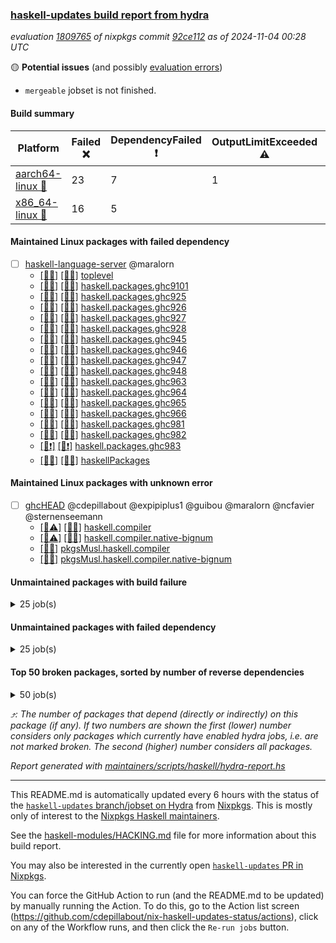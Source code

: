 ### [haskell-updates build report from hydra](https://hydra.nixos.org/jobset/nixpkgs/haskell-updates)
*evaluation [1809765](https://hydra.nixos.org/eval/1809765) of nixpkgs commit [92ce112](https://github.com/NixOS/nixpkgs/commits/92ce112366294e58ae099eeb5b289873238ea443) as of 2024-11-04 00:28 UTC*

🟡 **Potential issues** (and possibly [evaluation errors](https://hydra.nixos.org/jobset/nixpkgs/haskell-updates))
  * `mergeable` jobset is not finished.

#### Build summary

 | Platform | Failed ❌ | DependencyFailed ❗ | OutputLimitExceeded ⚠️ | TimedOut ⌛🚫 | Unfinished ⏳ | Success ✅ | 
 | --- | --- | --- | --- | --- | --- | --- | 
 | [aarch64-linux 📱](https://hydra.nixos.org/eval/1809765?filter=.aarch64-linux) | 23 | 7 | 1 | 2 | 3 | 6614 | 
 | [x86_64-linux 🐧](https://hydra.nixos.org/eval/1809765?filter=.x86_64-linux) | 16 | 5 |  | 2 | 3 | 6660 | 
#### Maintained Linux packages with failed dependency
- [ ] [haskell-language-server](https://hydra.nixos.org/eval/1809765?filter=haskell-language-server) @maralorn
  - [[📱✅]](https://hydra.nixos.org/build/276371764) [[🐧✅]](https://hydra.nixos.org/build/276376893) [toplevel](https://hydra.nixos.org/eval/1809765?filter=haskell-language-server)
  - [[📱✅]](https://hydra.nixos.org/build/276368379) [[🐧✅]](https://hydra.nixos.org/build/276372452) [haskell.packages.ghc9101](https://hydra.nixos.org/eval/1809765?filter=haskell.packages.ghc9101.haskell-language-server)
  - [[📱✅]](https://hydra.nixos.org/build/276369456) [[🐧✅]](https://hydra.nixos.org/build/276379815) [haskell.packages.ghc925](https://hydra.nixos.org/eval/1809765?filter=haskell.packages.ghc925.haskell-language-server)
  - [[📱✅]](https://hydra.nixos.org/build/276372738) [[🐧✅]](https://hydra.nixos.org/build/276372500) [haskell.packages.ghc926](https://hydra.nixos.org/eval/1809765?filter=haskell.packages.ghc926.haskell-language-server)
  - [[📱✅]](https://hydra.nixos.org/build/276371911) [[🐧✅]](https://hydra.nixos.org/build/276376837) [haskell.packages.ghc927](https://hydra.nixos.org/eval/1809765?filter=haskell.packages.ghc927.haskell-language-server)
  - [[📱✅]](https://hydra.nixos.org/build/276376493) [[🐧✅]](https://hydra.nixos.org/build/276379562) [haskell.packages.ghc928](https://hydra.nixos.org/eval/1809765?filter=haskell.packages.ghc928.haskell-language-server)
  - [[📱✅]](https://hydra.nixos.org/build/276367327) [[🐧✅]](https://hydra.nixos.org/build/276378566) [haskell.packages.ghc945](https://hydra.nixos.org/eval/1809765?filter=haskell.packages.ghc945.haskell-language-server)
  - [[📱✅]](https://hydra.nixos.org/build/276368205) [[🐧✅]](https://hydra.nixos.org/build/276376139) [haskell.packages.ghc946](https://hydra.nixos.org/eval/1809765?filter=haskell.packages.ghc946.haskell-language-server)
  - [[📱✅]](https://hydra.nixos.org/build/276370497) [[🐧✅]](https://hydra.nixos.org/build/276367530) [haskell.packages.ghc947](https://hydra.nixos.org/eval/1809765?filter=haskell.packages.ghc947.haskell-language-server)
  - [[📱✅]](https://hydra.nixos.org/build/276379111) [[🐧✅]](https://hydra.nixos.org/build/276371132) [haskell.packages.ghc948](https://hydra.nixos.org/eval/1809765?filter=haskell.packages.ghc948.haskell-language-server)
  - [[📱✅]](https://hydra.nixos.org/build/276370109) [[🐧✅]](https://hydra.nixos.org/build/276366904) [haskell.packages.ghc963](https://hydra.nixos.org/eval/1809765?filter=haskell.packages.ghc963.haskell-language-server)
  - [[📱✅]](https://hydra.nixos.org/build/276374072) [[🐧✅]](https://hydra.nixos.org/build/276368116) [haskell.packages.ghc964](https://hydra.nixos.org/eval/1809765?filter=haskell.packages.ghc964.haskell-language-server)
  - [[📱✅]](https://hydra.nixos.org/build/276375730) [[🐧✅]](https://hydra.nixos.org/build/276376661) [haskell.packages.ghc965](https://hydra.nixos.org/eval/1809765?filter=haskell.packages.ghc965.haskell-language-server)
  - [[📱✅]](https://hydra.nixos.org/build/276378134) [[🐧✅]](https://hydra.nixos.org/build/276368433) [haskell.packages.ghc966](https://hydra.nixos.org/eval/1809765?filter=haskell.packages.ghc966.haskell-language-server)
  - [[📱✅]](https://hydra.nixos.org/build/276380981) [[🐧✅]](https://hydra.nixos.org/build/276380984) [haskell.packages.ghc981](https://hydra.nixos.org/eval/1809765?filter=haskell.packages.ghc981.haskell-language-server)
  - [[📱✅]](https://hydra.nixos.org/build/276380970) [[🐧✅]](https://hydra.nixos.org/build/276380982) [haskell.packages.ghc982](https://hydra.nixos.org/eval/1809765?filter=haskell.packages.ghc982.haskell-language-server)
  - [[📱❗]](https://hydra.nixos.org/build/276380987) [[🐧❗]](https://hydra.nixos.org/build/276380967) [haskell.packages.ghc983](https://hydra.nixos.org/eval/1809765?filter=haskell.packages.ghc983.haskell-language-server)
  - [[📱✅]](https://hydra.nixos.org/build/276372110) [[🐧✅]](https://hydra.nixos.org/build/276377286) [haskellPackages](https://hydra.nixos.org/eval/1809765?filter=haskellPackages.haskell-language-server)
#### Maintained Linux packages with unknown error
- [ ] [ghcHEAD](https://hydra.nixos.org/eval/1809765?filter=ghcHEAD) @cdepillabout @expipiplus1 @guibou @maralorn @ncfavier @sternenseemann
  - [[📱⚠️]](https://hydra.nixos.org/build/276962185) [[🐧✅]](https://hydra.nixos.org/build/276962206) [haskell.compiler](https://hydra.nixos.org/eval/1809765?filter=haskell.compiler.ghcHEAD)
  - [[📱⚠️]](https://hydra.nixos.org/build/276962163) [[🐧✅]](https://hydra.nixos.org/build/276962191) [haskell.compiler.native-bignum](https://hydra.nixos.org/eval/1809765?filter=haskell.compiler.native-bignum.ghcHEAD)
  -  [[🐧✅]](https://hydra.nixos.org/build/276962215) [pkgsMusl.haskell.compiler](https://hydra.nixos.org/eval/1809765?filter=pkgsMusl.haskell.compiler.ghcHEAD)
  -  [[🐧✅]](https://hydra.nixos.org/build/276962202) [pkgsMusl.haskell.compiler.native-bignum](https://hydra.nixos.org/eval/1809765?filter=pkgsMusl.haskell.compiler.native-bignum.ghcHEAD)
#### Unmaintained packages with build failure
<details><summary>25 job(s) </summary>

- [ ] [[📱❌]](https://hydra.nixos.org/build/276378123) [[🐧✅]](https://hydra.nixos.org/build/276379304) [haskellPackages.mighty-metropolis](https://hydra.nixos.org/eval/1809765?filter=haskellPackages.mighty-metropolis)  ⤴️ 1 | 1
- [ ] [[📱❌]](https://hydra.nixos.org/build/276366877) [[🐧✅]](https://hydra.nixos.org/build/276376523) [haskellPackages.nlopt-haskell](https://hydra.nixos.org/eval/1809765?filter=haskellPackages.nlopt-haskell)  ⤴️ 1 | 1
- [ ] [[📱❌]](https://hydra.nixos.org/build/276367112) [[🐧❌]](https://hydra.nixos.org/build/276377736) [haskellPackages.ppad-sha256](https://hydra.nixos.org/eval/1809765?filter=haskellPackages.ppad-sha256)  ⤴️ 1 | 1
- [ ] [[📱❌]](https://hydra.nixos.org/build/276369441) [[🐧❌]](https://hydra.nixos.org/build/276367145) [haskellPackages.typelet](https://hydra.nixos.org/eval/1809765?filter=haskellPackages.typelet)  ⤴️ 1 | 1
- [ ] [[📱❌]](https://hydra.nixos.org/build/276375326) [[🐧✅]](https://hydra.nixos.org/build/276372740) [haskellPackages.freetype2](https://hydra.nixos.org/eval/1809765?filter=haskellPackages.freetype2)  ⤴️ 0 | 12
- [ ] [[📱❌]](https://hydra.nixos.org/build/276373662) [[🐧✅]](https://hydra.nixos.org/build/276369566) [haskellPackages.hw-simd](https://hydra.nixos.org/eval/1809765?filter=haskellPackages.hw-simd)  ⤴️ 0 | 9
- [ ] [[📱❌]](https://hydra.nixos.org/build/276375623) [[🐧❌]](https://hydra.nixos.org/build/276376899) [haskellPackages.graphql-spice](https://hydra.nixos.org/eval/1809765?filter=haskellPackages.graphql-spice)  ⤴️ 0 | 2
- [ ] [[📱✅]](https://hydra.nixos.org/build/276371713) [[🐧❌]](https://hydra.nixos.org/build/276371928) [haskellPackages.simple-vec3](https://hydra.nixos.org/eval/1809765?filter=haskellPackages.simple-vec3)  ⤴️ 0 | 1
- [ ] [[📱❌]](https://hydra.nixos.org/build/276375836) [[🐧✅]](https://hydra.nixos.org/build/276368723) [haskellPackages.GOST34112012-Hash](https://hydra.nixos.org/eval/1809765?filter=haskellPackages.GOST34112012-Hash) 
- [ ] [[📱❌]](https://hydra.nixos.org/build/276376587) [[🐧✅]](https://hydra.nixos.org/build/276376354) [haskellPackages.HsASA](https://hydra.nixos.org/eval/1809765?filter=haskellPackages.HsASA) 
- [ ] [[📱❌]](https://hydra.nixos.org/build/276375537) [[🐧❌]](https://hydra.nixos.org/build/276379260) [haskellPackages.MicroHs](https://hydra.nixos.org/eval/1809765?filter=haskellPackages.MicroHs) 
- [ ] [[📱❌]](https://hydra.nixos.org/build/276373023) [[🐧❌]](https://hydra.nixos.org/build/276370826) [haskellPackages.aeson-generic-default](https://hydra.nixos.org/eval/1809765?filter=haskellPackages.aeson-generic-default) 
- [ ] [[📱❌]](https://hydra.nixos.org/build/276374912) [[🐧❌]](https://hydra.nixos.org/build/276377558) [haskellPackages.hs-tango](https://hydra.nixos.org/eval/1809765?filter=haskellPackages.hs-tango) 
- [ ] [[📱❌]](https://hydra.nixos.org/build/276369433) [[🐧❌]](https://hydra.nixos.org/build/276378643) [haskellPackages.if-instance](https://hydra.nixos.org/eval/1809765?filter=haskellPackages.if-instance) 
- [ ] [[📱❌]](https://hydra.nixos.org/build/276371393) [[🐧❌]](https://hydra.nixos.org/build/276375449) [haskellPackages.llvm-codegen](https://hydra.nixos.org/eval/1809765?filter=haskellPackages.llvm-codegen) 
- [ ] [[📱✅]](https://hydra.nixos.org/build/276369756) [[🐧❌]](https://hydra.nixos.org/build/276378951) [haskellPackages.mem-info](https://hydra.nixos.org/eval/1809765?filter=haskellPackages.mem-info) 
- [ ] [[📱❌]](https://hydra.nixos.org/build/276378138) [[🐧❌]](https://hydra.nixos.org/build/276371507) [haskellPackages.ollama-haskell](https://hydra.nixos.org/eval/1809765?filter=haskellPackages.ollama-haskell) 
- [ ] [[📱❌]](https://hydra.nixos.org/build/276373808) [[🐧❌]](https://hydra.nixos.org/build/276375868) [haskellPackages.ppad-sha512](https://hydra.nixos.org/eval/1809765?filter=haskellPackages.ppad-sha512) 
- [ ] [[📱❌]](https://hydra.nixos.org/build/276369370) [[🐧✅]](https://hydra.nixos.org/build/276376409) [haskellPackages.simdutf](https://hydra.nixos.org/eval/1809765?filter=haskellPackages.simdutf) 
- [ ] [[📱❌]](https://hydra.nixos.org/build/276370346) [[🐧✅]](https://hydra.nixos.org/build/276374156) [haskellPackages.tasty-papi](https://hydra.nixos.org/eval/1809765?filter=haskellPackages.tasty-papi) 
- [ ] [[📱❌]](https://hydra.nixos.org/build/276377004) [[🐧✅]](https://hydra.nixos.org/build/276380075) [haskellPackages.twobitreader](https://hydra.nixos.org/eval/1809765?filter=haskellPackages.twobitreader) 
- [ ] [[📱❌]](https://hydra.nixos.org/build/276370668) [[🐧❌]](https://hydra.nixos.org/build/276370855) [haskellPackages.yi-contrib](https://hydra.nixos.org/eval/1809765?filter=haskellPackages.yi-contrib) 
- [ ] [[📱❌]](https://hydra.nixos.org/build/276380844) [[🐧❌]](https://hydra.nixos.org/build/276375617) [haskellPackages.yi-monokai](https://hydra.nixos.org/eval/1809765?filter=haskellPackages.yi-monokai) 
- [ ] [[📱❌]](https://hydra.nixos.org/build/276373091) [[🐧❌]](https://hydra.nixos.org/build/276380211) [haskellPackages.yi-solarized](https://hydra.nixos.org/eval/1809765?filter=haskellPackages.yi-solarized) 
- [ ] [[📱❌]](https://hydra.nixos.org/build/276379419) [[🐧❌]](https://hydra.nixos.org/build/276371008) [haskellPackages.yi-spolsky](https://hydra.nixos.org/eval/1809765?filter=haskellPackages.yi-spolsky) 
</details>

#### Unmaintained packages with failed dependency
<details><summary>25 job(s) </summary>

- [ ] [[📱❗]](https://hydra.nixos.org/build/276378306) [[🐧❗]](https://hydra.nixos.org/build/276375993) [haskellPackages.ppad-hmac-drbg](https://hydra.nixos.org/eval/1809765?filter=haskellPackages.ppad-hmac-drbg)  ⤴️ 1 | 1
- [ ] [Cabal_3_14_0_0](https://hydra.nixos.org/eval/1809765?filter=Cabal_3_14_0_0) 
  - [[📱✅]](https://hydra.nixos.org/build/276962198) [[🐧✅]](https://hydra.nixos.org/build/276962162) [haskell.packages.ghc8107](https://hydra.nixos.org/eval/1809765?filter=haskell.packages.ghc8107.Cabal_3_14_0_0)
  - [[📱✅]](https://hydra.nixos.org/build/276962184) [[🐧✅]](https://hydra.nixos.org/build/276962193) [haskell.packages.ghc902](https://hydra.nixos.org/eval/1809765?filter=haskell.packages.ghc902.Cabal_3_14_0_0)
  - [[📱✅]](https://hydra.nixos.org/build/276962210) [[🐧✅]](https://hydra.nixos.org/build/276962204) [haskell.packages.ghc9101](https://hydra.nixos.org/eval/1809765?filter=haskell.packages.ghc9101.Cabal_3_14_0_0)
  - [[📱✅]](https://hydra.nixos.org/build/276962155) [[🐧✅]](https://hydra.nixos.org/build/276962212) [haskell.packages.ghc925](https://hydra.nixos.org/eval/1809765?filter=haskell.packages.ghc925.Cabal_3_14_0_0)
  - [[📱✅]](https://hydra.nixos.org/build/276962177) [[🐧✅]](https://hydra.nixos.org/build/276962197) [haskell.packages.ghc926](https://hydra.nixos.org/eval/1809765?filter=haskell.packages.ghc926.Cabal_3_14_0_0)
  - [[📱✅]](https://hydra.nixos.org/build/276962158) [[🐧✅]](https://hydra.nixos.org/build/276962168) [haskell.packages.ghc927](https://hydra.nixos.org/eval/1809765?filter=haskell.packages.ghc927.Cabal_3_14_0_0)
  - [[📱✅]](https://hydra.nixos.org/build/276962214) [[🐧✅]](https://hydra.nixos.org/build/276962166) [haskell.packages.ghc928](https://hydra.nixos.org/eval/1809765?filter=haskell.packages.ghc928.Cabal_3_14_0_0)
  - [[📱❗]](https://hydra.nixos.org/build/276962169) [[🐧❗]](https://hydra.nixos.org/build/276962186) [haskell.packages.ghc945](https://hydra.nixos.org/eval/1809765?filter=haskell.packages.ghc945.Cabal_3_14_0_0)
  - [[📱❗]](https://hydra.nixos.org/build/276962201) [[🐧❗]](https://hydra.nixos.org/build/276962165) [haskell.packages.ghc946](https://hydra.nixos.org/eval/1809765?filter=haskell.packages.ghc946.Cabal_3_14_0_0)
  - [[📱✅]](https://hydra.nixos.org/build/276962159) [[🐧✅]](https://hydra.nixos.org/build/276962179) [haskell.packages.ghc947](https://hydra.nixos.org/eval/1809765?filter=haskell.packages.ghc947.Cabal_3_14_0_0)
  - [[📱✅]](https://hydra.nixos.org/build/276962195) [[🐧✅]](https://hydra.nixos.org/build/276962183) [haskell.packages.ghc948](https://hydra.nixos.org/eval/1809765?filter=haskell.packages.ghc948.Cabal_3_14_0_0)
  - [[📱✅]](https://hydra.nixos.org/build/276962196) [[🐧✅]](https://hydra.nixos.org/build/276962182) [haskell.packages.ghc963](https://hydra.nixos.org/eval/1809765?filter=haskell.packages.ghc963.Cabal_3_14_0_0)
  - [[📱✅]](https://hydra.nixos.org/build/276962209) [[🐧✅]](https://hydra.nixos.org/build/276962180) [haskell.packages.ghc964](https://hydra.nixos.org/eval/1809765?filter=haskell.packages.ghc964.Cabal_3_14_0_0)
  - [[📱✅]](https://hydra.nixos.org/build/276962167) [[🐧✅]](https://hydra.nixos.org/build/276962171) [haskell.packages.ghc965](https://hydra.nixos.org/eval/1809765?filter=haskell.packages.ghc965.Cabal_3_14_0_0)
  - [[📱✅]](https://hydra.nixos.org/build/276962181) [[🐧✅]](https://hydra.nixos.org/build/276962211) [haskell.packages.ghc966](https://hydra.nixos.org/eval/1809765?filter=haskell.packages.ghc966.Cabal_3_14_0_0)
  - [[📱✅]](https://hydra.nixos.org/build/276962207) [[🐧✅]](https://hydra.nixos.org/build/276962176) [haskell.packages.ghc981](https://hydra.nixos.org/eval/1809765?filter=haskell.packages.ghc981.Cabal_3_14_0_0)
  - [[📱✅]](https://hydra.nixos.org/build/276962178) [[🐧✅]](https://hydra.nixos.org/build/276962154) [haskell.packages.ghc982](https://hydra.nixos.org/eval/1809765?filter=haskell.packages.ghc982.Cabal_3_14_0_0)
  - [[📱✅]](https://hydra.nixos.org/build/276962175) [[🐧✅]](https://hydra.nixos.org/build/276962213) [haskell.packages.ghc983](https://hydra.nixos.org/eval/1809765?filter=haskell.packages.ghc983.Cabal_3_14_0_0)
  - [[📱✅]](https://hydra.nixos.org/build/276962190) [[🐧✅]](https://hydra.nixos.org/build/276962157) [haskellPackages](https://hydra.nixos.org/eval/1809765?filter=haskellPackages.Cabal_3_14_0_0)
- [ ] [[📱❗]](https://hydra.nixos.org/build/276378870) [[🐧✅]](https://hydra.nixos.org/build/276379655) [haskellPackages.declarative](https://hydra.nixos.org/eval/1809765?filter=haskellPackages.declarative) 
- [ ] [[📱❗]](https://hydra.nixos.org/build/276368097) [[🐧✅]](https://hydra.nixos.org/build/276369336) [haskellPackages.hmatrix-nlopt](https://hydra.nixos.org/eval/1809765?filter=haskellPackages.hmatrix-nlopt) 
- [ ] [[📱❗]](https://hydra.nixos.org/build/276377921) [[🐧❗]](https://hydra.nixos.org/build/276368805) [haskellPackages.large-anon](https://hydra.nixos.org/eval/1809765?filter=haskellPackages.large-anon) 
- [ ] [[📱❗]](https://hydra.nixos.org/build/276375154) [[🐧❗]](https://hydra.nixos.org/build/276378343) [haskellPackages.ppad-secp256k1](https://hydra.nixos.org/eval/1809765?filter=haskellPackages.ppad-secp256k1) 
</details>

#### Top 50 broken packages, sorted by number of reverse dependencies
<details><summary>50 job(s) </summary>

[gogol-core](https://packdeps.haskellers.com/reverse/gogol-core) ⤴️ 184  
[haskell98](https://packdeps.haskellers.com/reverse/haskell98) ⤴️ 152  
[failure](https://packdeps.haskellers.com/reverse/failure) ⤴️ 72  
[enumerator](https://packdeps.haskellers.com/reverse/enumerator) ⤴️ 56  
[connection](https://packdeps.haskellers.com/reverse/connection) ⤴️ 53  
[util](https://packdeps.haskellers.com/reverse/util) ⤴️ 49  
[derive](https://packdeps.haskellers.com/reverse/derive) ⤴️ 48  
[web-routes](https://packdeps.haskellers.com/reverse/web-routes) ⤴️ 43  
[accelerate](https://packdeps.haskellers.com/reverse/accelerate) ⤴️ 42  
[syb-with-class](https://packdeps.haskellers.com/reverse/syb-with-class) ⤴️ 42  
[MonadCatchIO-transformers](https://packdeps.haskellers.com/reverse/MonadCatchIO-transformers) ⤴️ 41  
[TypeCompose](https://packdeps.haskellers.com/reverse/TypeCompose) ⤴️ 41  
[PrimitiveArray](https://packdeps.haskellers.com/reverse/PrimitiveArray) ⤴️ 35  
[crypto-random](https://packdeps.haskellers.com/reverse/crypto-random) ⤴️ 35  
[rank1dynamic](https://packdeps.haskellers.com/reverse/rank1dynamic) ⤴️ 33  
[dual](https://packdeps.haskellers.com/reverse/dual) ⤴️ 32  
[hsp](https://packdeps.haskellers.com/reverse/hsp) ⤴️ 32  
[distributed-static](https://packdeps.haskellers.com/reverse/distributed-static) ⤴️ 31  
[language-ecmascript](https://packdeps.haskellers.com/reverse/language-ecmascript) ⤴️ 31  
[distributed-process](https://packdeps.haskellers.com/reverse/distributed-process) ⤴️ 30  
[iteratee](https://packdeps.haskellers.com/reverse/iteratee) ⤴️ 29  
[polysemy-time](https://packdeps.haskellers.com/reverse/polysemy-time) ⤴️ 29  
[composite-base](https://packdeps.haskellers.com/reverse/composite-base) ⤴️ 28  
[polysemy-resume](https://packdeps.haskellers.com/reverse/polysemy-resume) ⤴️ 28  
[polysemy-conc](https://packdeps.haskellers.com/reverse/polysemy-conc) ⤴️ 27  
[regexpr](https://packdeps.haskellers.com/reverse/regexpr) ⤴️ 27  
[crypto-numbers](https://packdeps.haskellers.com/reverse/crypto-numbers) ⤴️ 25  
[either-unwrap](https://packdeps.haskellers.com/reverse/either-unwrap) ⤴️ 25  
[polysemy-log](https://packdeps.haskellers.com/reverse/polysemy-log) ⤴️ 25  
[HList](https://packdeps.haskellers.com/reverse/HList) ⤴️ 24  
[web-routes-th](https://packdeps.haskellers.com/reverse/web-routes-th) ⤴️ 24  
[Crypto](https://packdeps.haskellers.com/reverse/Crypto) ⤴️ 22  
[crypto-pubkey](https://packdeps.haskellers.com/reverse/crypto-pubkey) ⤴️ 22  
[haskelldb](https://packdeps.haskellers.com/reverse/haskelldb) ⤴️ 22  
[wxdirect](https://packdeps.haskellers.com/reverse/wxdirect) ⤴️ 22  
[BiobaseTypes](https://packdeps.haskellers.com/reverse/BiobaseTypes) ⤴️ 21  
[alg](https://packdeps.haskellers.com/reverse/alg) ⤴️ 21  
[mmsyn2](https://packdeps.haskellers.com/reverse/mmsyn2) ⤴️ 21  
[userid](https://packdeps.haskellers.com/reverse/userid) ⤴️ 21  
[wxc](https://packdeps.haskellers.com/reverse/wxc) ⤴️ 21  
[biocore](https://packdeps.haskellers.com/reverse/biocore) ⤴️ 20  
[reform](https://packdeps.haskellers.com/reverse/reform) ⤴️ 20  
[wxcore](https://packdeps.haskellers.com/reverse/wxcore) ⤴️ 20  
[attoparsec-enumerator](https://packdeps.haskellers.com/reverse/attoparsec-enumerator) ⤴️ 19  
[bytestring-show](https://packdeps.haskellers.com/reverse/bytestring-show) ⤴️ 19  
[cprng-aes](https://packdeps.haskellers.com/reverse/cprng-aes) ⤴️ 19  
[fay](https://packdeps.haskellers.com/reverse/fay) ⤴️ 19  
[harp](https://packdeps.haskellers.com/reverse/harp) ⤴️ 19  
[hsx2hs](https://packdeps.haskellers.com/reverse/hsx2hs) ⤴️ 19  
[incipit](https://packdeps.haskellers.com/reverse/incipit) ⤴️ 19  
</details>


*⤴️: The number of packages that depend (directly or indirectly) on this package (if any). If two numbers are shown the first (lower) number considers only packages which currently have enabled hydra jobs, i.e. are not marked broken. The second (higher) number considers all packages.*

*Report generated with [maintainers/scripts/haskell/hydra-report.hs](https://github.com/NixOS/nixpkgs/blob/haskell-updates/maintainers/scripts/haskell/hydra-report.hs)*


----------------------------------------------------------------------

This README.md is automatically updated every 6 hours with the status of the
[`haskell-updates` branch/jobset on Hydra](https://hydra.nixos.org/jobset/nixpkgs/haskell-updates)
from [Nixpkgs](https://github.com/NixOS/nixpkgs).  This is mostly only of
interest to the [Nixpkgs Haskell maintainers](https://github.com/orgs/NixOS/teams/haskell).

See the
[haskell-modules/HACKING.md](https://github.com/NixOS/nixpkgs/blob/haskell-updates/pkgs/development/haskell-modules/HACKING.md)
file for more information about this build report.

You may also be interested in the currently open
[`haskell-updates` PR in Nixpkgs](https://github.com/nixos/nixpkgs/pulls?q=is%3Apr+is%3Aopen+head%3Ahaskell-updates).

You can force the GitHub Action to run (and the README.md to be updated) by
manually running the Action.  To do this, go to the Action list screen
(https://github.com/cdepillabout/nix-haskell-updates-status/actions),
click on any of the Workflow runs, and then click the `Re-run jobs` button.
